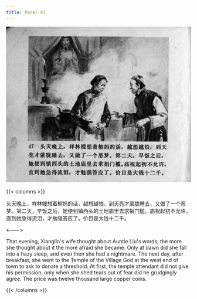 ```yaml
---
title: Panel 47
---
```


![zhufu panel](./../../../images/zhufu/seifert0772_zf_0052_047.jpg)

{{< columns >}}

头天晚上，祥林嫂想着柳妈的话，越想越怕，到天亮才蒙胧睡去，又做了一个恶梦。第二天，早饭之后，她便到镇西头的土地庙里去求捐门槛。庙祝起初不允许，直到她急得流泪，才勉强答应了。价目是大钱十二千。

<--->

That evening, Xianglin's wife thought about Auntie Liu's words, the more she thought about it the more afraid she became. Only at dawn did she fall into a hazy sleep, and even then she had a nightmare. The next day, after breakfast, she went to the Temple of the Village God at the west end of town to ask to donate a threshold. At first, the temple attendant did not give his permission, only when she shed tears out of fear did he grudgingly agree. The price was twelve thousand large copper coins.

{{< /columns >}}
